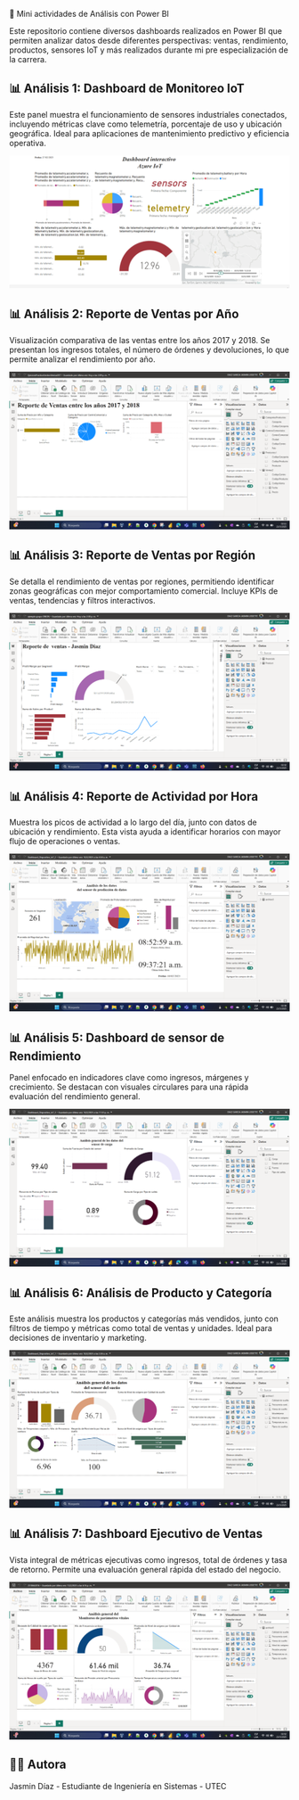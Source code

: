 📁 Mini actividades de Análisis con Power BI

Este repositorio contiene diversos dashboards realizados en Power BI que permiten analizar datos desde diferentes perspectivas: ventas, rendimiento, productos, sensores IoT y más realizados durante mi pre especialización de la carrera.


## 📊 Análisis 1: Dashboard de Monitoreo IoT
Este panel muestra el funcionamiento de sensores industriales conectados, incluyendo métricas clave como telemetría, porcentaje de uso y ubicación geográfica. Ideal para aplicaciones de mantenimiento predictivo y eficiencia operativa.

![Análisis 1](Dashboard_capturas/Analisis1.png)

## 📊 Análisis 2: Reporte de Ventas por Año
Visualización comparativa de las ventas entre los años 2017 y 2018. Se presentan los ingresos totales, el número de órdenes y devoluciones, lo que permite analizar el rendimiento por año.

![Análisis 2](Dashboard_capturas/Analisis2.png)

## 📊 Análisis 3: Reporte de Ventas por Región
Se detalla el rendimiento de ventas por regiones, permitiendo identificar zonas geográficas con mejor comportamiento comercial. Incluye KPIs de ventas, tendencias y filtros interactivos.

![Análisis 3](Dashboard_capturas/Analisis3.png)

## 📊 Análisis 4: Reporte de Actividad por Hora
Muestra los picos de actividad a lo largo del día, junto con datos de ubicación y rendimiento. Esta vista ayuda a identificar horarios con mayor flujo de operaciones o ventas.

![Análisis 4](Dashboard_capturas/Analisis4.png)


## 📊 Análisis 5: Dashboard de sensor de Rendimiento
Panel enfocado en indicadores clave como ingresos, márgenes y crecimiento. Se destacan con visuales circulares para una rápida evaluación del rendimiento general.

![Análisis 5](Dashboard_capturas/Analisis5.png)


## 📊 Análisis 6: Análisis de Producto y Categoría
Este análisis muestra los productos y categorías más vendidos, junto con filtros de tiempo y métricas como total de ventas y unidades. Ideal para decisiones de inventario y marketing.

![Análisis 6](Dashboard_capturas/Analisis6.png)


## 📊 Análisis 7: Dashboard Ejecutivo de Ventas
Vista integral de métricas ejecutivas como ingresos, total de órdenes y tasa de retorno. Permite una evaluación general rápida del estado del negocio.

![Análisis 7](Dashboard_capturas/Analisis7.png)

## 👩‍💻 Autora

Jasmin Díaz - Estudiante de Ingeniería en Sistemas - UTEC
